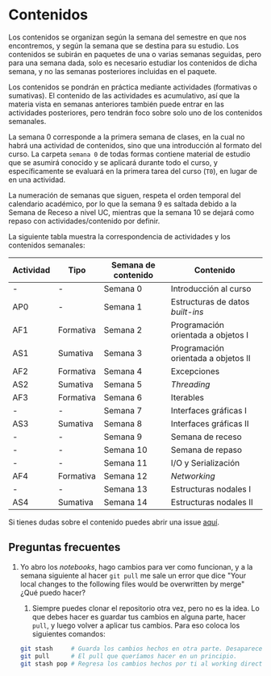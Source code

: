 # Contenidos

Los contenidos se organizan según la semana del semestre en que nos encontremos, y según la semana que se destina para su estudio. Los contenidos se subirán en paquetes de una o varias semanas seguidas, pero para una semana dada, solo es necesario estudiar los contenidos de dicha semana, y no las semanas posteriores incluidas en el paquete.

Los contenidos se pondrán en práctica mediante actividades (formativas o sumativas). El contenido de las actividades es acumulativo, así que la materia vista en semanas anteriores también puede entrar en las actividades posteriores, pero tendrán foco sobre solo uno de los contenidos semanales.

La semana 0 corresponde a la primera semana de clases, en la cual no habrá una actividad de contenidos, sino que una introducción al formato del curso. La carpeta `semana 0` de todas formas contiene material de estudio que se asumirá conocido y se aplicará durante todo el curso, y específicamente se evaluará en la primera tarea del curso (`T0`), en lugar de en una actividad.

La numeración de semanas que siguen, respeta el orden temporal del calendario académico, por lo que la semana 9 es saltada debido a la Semana de Receso a nivel UC, mientras que la semana 10 se dejará como repaso con actividades/contenido por definir.

La siguiente tabla muestra la correspondencia de actividades y los contenidos semanales:

| Actividad | Tipo      | Semana de contenido | Contenido                           |
| --------- | --------- | ------------------- | ----------------------------------- |
| -         | -         | Semana 0            | Introducción al curso               |
| AP0       | -         | Semana 1            | Estructuras de datos _built-ins_    |
| AF1       | Formativa | Semana 2            | Programación orientada a objetos I  |
| AS1       | Sumativa  | Semana 3            | Programación orientada a objetos II |
| AF2       | Formativa | Semana 4            | Excepciones                         |
| AS2       | Sumativa  | Semana 5            | *Threading*                         |
| AF3       | Formativa | Semana 6            | Iterables                           |
| -         | -         | Semana 7            | Interfaces gráficas I               |
| AS3       | Sumativa  | Semana 8            | Interfaces gráficas II              |
| -         | -         | Semana 9            | Semana de receso                    |
| -         | -         | Semana 10           | Semana de repaso                    |
| -         | -         | Semana 11           | I/O y Serialización                 |
| AF4       | Formativa | Semana 12           | *Networking*                        |
| -         | -         | Semana 13           | Estructuras nodales I               |
| AS4       | Sumativa  | Semana 14           | Estructuras nodales II              |


Si tienes dudas sobre el contenido puedes abrir una issue [aquí](https://github.com/IIC2233/Syllabus/issues).

## Preguntas frecuentes

1. Yo abro los _notebooks_, hago cambios para ver como funcionan, y a la semana siguiente al hacer `git pull` me sale un error que dice "Your local changes to the following files would be overwritten by merge" ¿Qué puedo hacer?

   1. Siempre puedes clonar el repositorio otra vez, pero no es la idea. Lo que debes hacer es guardar tus cambios en alguna parte, hacer `pull`, y luego volver a aplicar tus cambios. Para eso coloca los siguientes comandos:

     ```bash
     git stash     # Guarda los cambios hechos en otra parte. Desaparecen del working directory.
     git pull      # El pull que queríamos hacer en un principio.
     git stash pop # Regresa los cambios hechos por ti al working directory.
     ```

